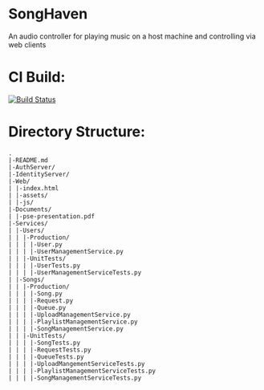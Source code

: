 SongHaven
=========

An audio controller for playing music on a host machine and controlling via web clients

CI Build:
=========

[![Build Status](https://travis-ci.org/jghibiki/SongHaven.svg?branch=master)](https://travis-ci.org/jghibiki/SongHaven)


Directory Structure:
====================
    .
    |-README.md
    |-AuthServer/
    |-IdentityServer/
    |-Web/
    | |-index.html
    | |-assets/
    | |-js/
    |-Documents/
    | |-pse-presentation.pdf
    |-Services/
    | |-Users/
    | | |-Production/
    | | | |-User.py
    | | | |-UserManagementService.py
    | | |-UnitTests/
    | | | |-UserTests.py
    | | | |-UserManagementServiceTests.py
    | |-Songs/
    | | |-Production/
    | | | |-Song.py
    | | | |-Request.py
    | | | |-Queue.py
    | | | |-UploadManagementService.py
    | | | |-PlaylistManagementService.py
    | | | |-SongManagementService.py
    | | |-UnitTests/
    | | | |-SongTests.py
    | | | |-RequestTests.py
    | | | |-QueueTests.py
    | | | |-UploadMangementServiceTests.py
    | | | |-PlaylistManagementServiceTests.py
    | | | |-SongManagementServiceTests.py
